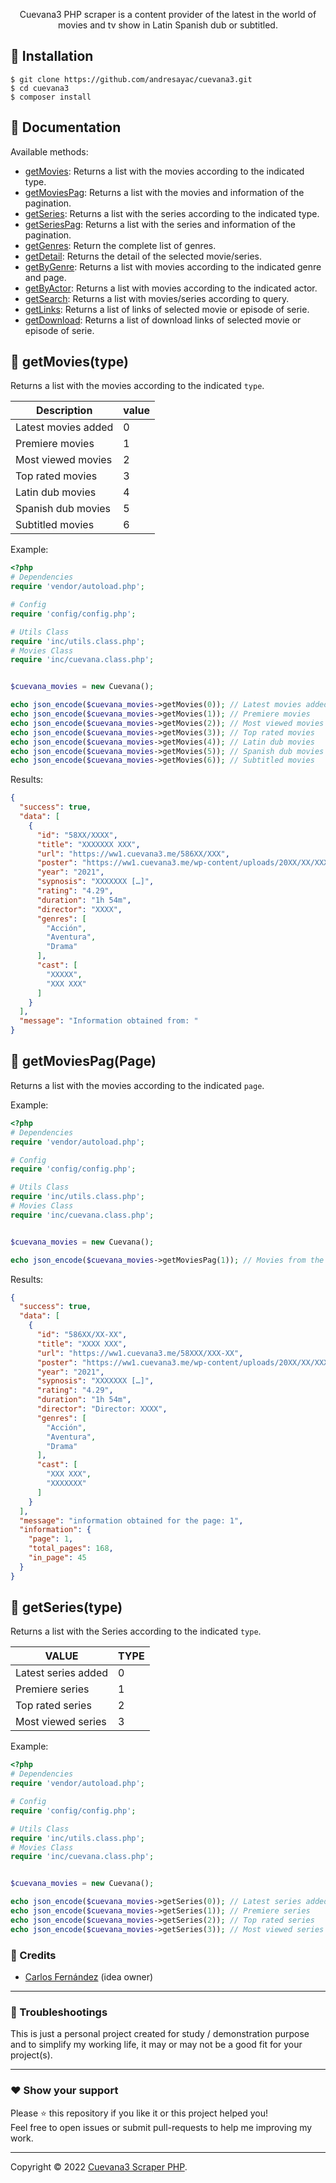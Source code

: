 
<p align="center">
 Cuevana3 PHP scraper is a content provider of the latest in the world of movies and tv show in Latin Spanish dub or subtitled.
</p>

## 📌 Installation
```
$ git clone https://github.com/andresayac/cuevana3.git
$ cd cuevana3
$ composer install
```

## 📖 Documentation
Available methods:

- [getMovies](#-getMoviestype): Returns a list with the movies according to the indicated type.
- [getMoviesPag](#-getMoviesPag): Returns a list with the movies and information of the pagination.
- [getSeries](#-getSeriestype): Returns a list with the series according to the indicated type.
- [getSeriesPag](#-getSeriesPag): Returns a list with the series and information of the pagination.
- [getGenres](#-getGenres): Return the complete list of genres.
- [getDetail](#-getDetailid): Returns the detail of the selected movie/series.
- [getByGenre](#-getByGenreid-page): Returns a list with movies according to the indicated genre and page.
- [getByActor](#-getByActorid-page): Returns a list with movies according to the indicated actor.
- [getSearch](#-getSearchquery-page): Returns a list with movies/series according to query.
- [getLinks](#-getLinksid): Returns a list of links of selected movie or episode of serie.
- [getDownload](#-getDownloadid): Returns a list of download links of selected movie or episode of serie.

## 🚩 getMovies(type)
Returns a list with the movies according to the indicated `type`.

| Description | value |
| -----|----- |
| Latest movies added | 0 |
| Premiere movies | 1 |
| Most viewed movies | 2 |
| Top rated movies | 3 |
| Latin dub movies | 4 |
| Spanish dub movies | 5 |
| Subtitled movies | 6 |

Example:
``` php
<?php
# Dependencies
require 'vendor/autoload.php';

# Config
require 'config/config.php';

# Utils Class
require 'inc/utils.class.php';
# Movies Class
require 'inc/cuevana.class.php';


$cuevana_movies = new Cuevana();

echo json_encode($cuevana_movies->getMovies(0)); // Latest movies added
echo json_encode($cuevana_movies->getMovies(1)); // Premiere movies
echo json_encode($cuevana_movies->getMovies(2)); // Most viewed movies
echo json_encode($cuevana_movies->getMovies(3)); // Top rated movies
echo json_encode($cuevana_movies->getMovies(4)); // Latin dub movies
echo json_encode($cuevana_movies->getMovies(5)); // Spanish dub movies
echo json_encode($cuevana_movies->getMovies(6)); // Subtitled movies
```

Results:
``` json
{
  "success": true,
  "data": [
    {
      "id": "58XX/XXXX",
      "title": "XXXXXXX XXX",
      "url": "https://ww1.cuevana3.me/586XX/XXX",
      "poster": "https://ww1.cuevana3.me/wp-content/uploads/20XX/XX/XXXXXX-200x300.jpg",
      "year": "2021",
      "sypnosis": "XXXXXXX […]",
      "rating": "4.29",
      "duration": "1h 54m",
      "director": "XXXX",
      "genres": [
        "Acción",
        "Aventura",
        "Drama"
      ],
      "cast": [
        "XXXXX",
        "XXX XXX"
      ]
    }
  ],
  "message": "Information obtained from: "
}
```

## 🚩 getMoviesPag(Page)
Returns a list with the movies according to the indicated `page`.

Example:
``` php
<?php
# Dependencies
require 'vendor/autoload.php';

# Config
require 'config/config.php';

# Utils Class
require 'inc/utils.class.php';
# Movies Class
require 'inc/cuevana.class.php';


$cuevana_movies = new Cuevana();

echo json_encode($cuevana_movies->getMoviesPag(1)); // Movies from the respective page
```

Results:
``` json
{
  "success": true,
  "data": [
    {
      "id": "586XX/XX-XX",
      "title": "XXXX XXX",
      "url": "https://ww1.cuevana3.me/58XXX/XXX-XX",
      "poster": "https://ww1.cuevana3.me/wp-content/uploads/20XX/XX/XXX-XXX-XXX-poster-200x300.jpg",
      "year": "2021",
      "sypnosis": "XXXXXXX […]",
      "rating": "4.29",
      "duration": "1h 54m",
      "director": "Director: XXXX",
      "genres": [
        "Acción",
        "Aventura",
        "Drama"
      ],
      "cast": [
        "XXX XXX",
        "XXXXXXX"
      ]
    }
  ],
  "message": "information obtained for the page: 1",
  "information": {
    "page": 1,
    "total_pages": 168,
    "in_page": 45
  }
}
```


## 🚩 getSeries(type)
Returns a list with the Series according to the indicated `type`.

| VALUE | TYPE |
| -----|----- |
| Latest series added | 0 |
| Premiere series | 1 |
| Top rated series | 2 |
| Most viewed series | 3 |

Example:
``` php
<?php
# Dependencies
require 'vendor/autoload.php';

# Config
require 'config/config.php';

# Utils Class
require 'inc/utils.class.php';
# Movies Class
require 'inc/cuevana.class.php';


$cuevana_movies = new Cuevana();

echo json_encode($cuevana_movies->getSeries(0)); // Latest series added
echo json_encode($cuevana_movies->getSeries(1)); // Premiere series
echo json_encode($cuevana_movies->getSeries(2)); // Top rated series
echo json_encode($cuevana_movies->getSeries(3)); // Most viewed series
```

### **:busts_in_silhouette: Credits**

- [Carlos Fernández](https://github.com/carlosfdezb/cuevana3) (idea owner)

---

### **:anger: Troubleshootings**

This is just a personal project created for study / demonstration purpose and to simplify my working life, it may or may
not be a good fit for your project(s).

---

### **:heart: Show your support**

Please :star: this repository if you like it or this project helped you!\
Feel free to open issues or submit pull-requests to help me improving my work.


---



Copyright © 2022 [Cuevana3 Scraper PHP](https://github.com/andresaya/cuevana3).

